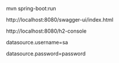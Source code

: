 mvn spring-boot:run

http://localhost:8080/swagger-ui/index.html

http://localhost:8080/h2-console

datasource.username=sa

datasource.password=password